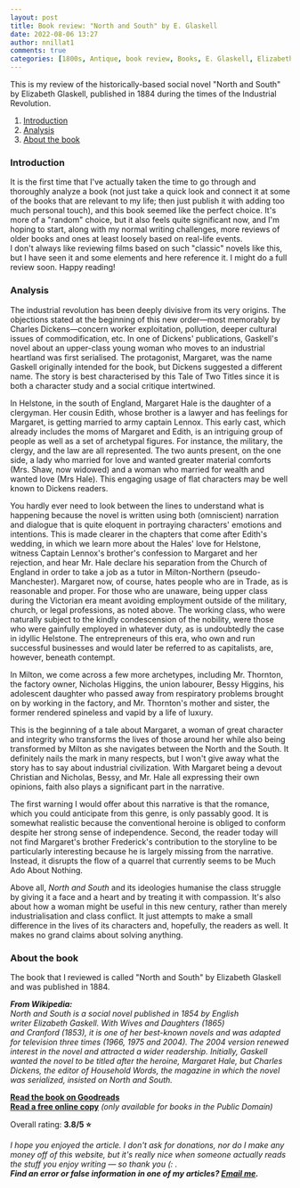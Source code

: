 ```yaml
---
layout: post
title: Book review: "North and South" by E. Glaskell
date: 2022-08-06 13:27
author: nnillat1
comments: true
categories: [1800s, Antique, book review, Books, E. Glaskell, Elizabeth Glaskell, English, essays, featured, full review, Historical, history, industrial revolution, Long-read, North and South, Pre-1930, reviews, Social justice, writing]
---
```

<!-- wp:paragraph -->
<p>This is my review of the historically-based social novel "North and South" by Elizabeth Glaskell, published in 1884 during the times of the Industrial Revolution.</p>
<!-- /wp:paragraph -->

<!-- wp:more -->
<!--more-->
<!-- /wp:more -->

<!-- wp:table-of-contents {"headings":[{"content":"Introduction","level":3,"link":"https://nnillathub.wordpress.com/2022/08/06/book-review-north-and-south-by-e-glaskell/#introduction"},{"content":"Analysis","level":3,"link":"https://nnillathub.wordpress.com/2022/08/06/book-review-north-and-south-by-e-glaskell/#analysis"},{"content":"About the book","level":3,"link":"https://nnillathub.wordpress.com/2022/08/06/book-review-north-and-south-by-e-glaskell/#about-the-book"}]} -->
<ol><li><a class="wp-block-table-of-contents__entry" href="https://nnillathub.wordpress.com/2022/08/06/book-review-north-and-south-by-e-glaskell/#introduction">Introduction</a></li><li><a class="wp-block-table-of-contents__entry" href="https://nnillathub.wordpress.com/2022/08/06/book-review-north-and-south-by-e-glaskell/#analysis">Analysis</a></li><li><a class="wp-block-table-of-contents__entry" href="https://nnillathub.wordpress.com/2022/08/06/book-review-north-and-south-by-e-glaskell/#about-the-book">About the book</a></li></ol>
<!-- /wp:table-of-contents -->

<!-- wp:heading {"level":3} -->
<h3 id="introduction">Introduction</h3>
<!-- /wp:heading -->

<!-- wp:paragraph -->
<p>It is the first time that I've actually taken the time to go through and thoroughly analyze a book (not just take a quick look and connect it at some of the books that are relevant to my life; then just publish it with adding too much personal touch), and this book seemed like the perfect choice. It's more of a "random" choice, but it also feels quite significant now, and I'm hoping to start, along with my normal writing challenges, more reviews of older books and ones at least loosely based on real-life events. <br>I don't always like reviewing films based on such "classic" novels like this, but I have seen it and some elements and here reference it. I might do a full review soon. Happy reading!</p>
<!-- /wp:paragraph -->

<!-- wp:heading {"level":3} -->
<h3 id="analysis">Analysis</h3>
<!-- /wp:heading -->

<!-- wp:paragraph -->
<p>The industrial revolution has been deeply divisive from its very origins. The objections stated at the beginning of this new order—most memorably by Charles Dickens—concern worker exploitation, pollution, deeper cultural issues of commodification, etc. In one of Dickens' publications, Gaskell's novel about an upper-class young woman who moves to an industrial heartland was first serialised. The protagonist, Margaret, was the name Gaskell originally intended for the book, but Dickens suggested a different name. The story is best characterised by this Tale of Two Titles since it is both a character study and a social critique intertwined.</p>
<!-- /wp:paragraph -->

<!-- wp:paragraph -->
<p>In Helstone, in the south of England, Margaret Hale is the daughter of a clergyman. Her cousin Edith, whose brother is a lawyer and has feelings for Margaret, is getting married to army captain Lennox. This early cast, which already includes the moms of Margaret and Edith, is an intriguing group of people as well as a set of archetypal figures. For instance, the military, the clergy, and the law are all represented. The two aunts present, on the one side, a lady who married for love and wanted greater material comforts (Mrs. Shaw, now widowed) and a woman who married for wealth and wanted love (Mrs Hale). This engaging usage of flat characters may be well known to Dickens readers.</p>
<!-- /wp:paragraph -->

<!-- wp:paragraph -->
<p>You hardly ever need to look between the lines to understand what is happening because the novel is written using both (omniscient) narration and dialogue that is quite eloquent in portraying characters' emotions and intentions. This is made clearer in the chapters that come after Edith's wedding, in which we learn more about the Hales' love for Helstone, witness Captain Lennox's brother's confession to Margaret and her rejection, and hear Mr. Hale declare his separation from the Church of England in order to take a job as a tutor in Milton-Northern (pseudo-Manchester). Margaret now, of course, hates people who are in Trade, as is reasonable and proper. For those who are unaware, being upper class during the Victorian era meant avoiding employment outside of the military, church, or legal professions, as noted above. The working class, who were naturally subject to the kindly condescension of the nobility, were those who were gainfully employed in whatever duty, as is undoubtedly the case in idyllic Helstone. The entrepreneurs of this era, who own and run successful businesses and would later be referred to as capitalists, are, however, beneath contempt.</p>
<!-- /wp:paragraph -->

<!-- wp:paragraph -->
<p>In Milton, we come across a few more archetypes, including Mr. Thornton, the factory owner, Nicholas Higgins, the union labourer, Bessy Higgins, his adolescent daughter who passed away from respiratory problems brought on by working in the factory, and Mr. Thornton's mother and sister, the former rendered spineless and vapid by a life of luxury.</p>
<!-- /wp:paragraph -->

<!-- wp:paragraph -->
<p>This is the beginning of a tale about Margaret, a woman of great character and integrity who transforms the lives of those around her while also being transformed by Milton as she navigates between the North and the South. It definitely nails the mark in many respects, but I won't give away what the story has to say about industrial civilization. With Margaret being a devout Christian and Nicholas, Bessy, and Mr. Hale all expressing their own opinions, faith also plays a significant part in the narrative.</p>
<!-- /wp:paragraph -->

<!-- wp:paragraph -->
<p>The first warning I would offer about this narrative is that the romance, which you could anticipate from this genre, is only passably good. It is somewhat realistic because the conventional heroine is obliged to conform despite her strong sense of independence. Second, the reader today will not find Margaret's brother Frederick's contribution to the storyline to be particularly interesting because he is largely missing from the narrative. Instead, it disrupts the flow of a quarrel that currently seems to be Much Ado About Nothing.</p>
<!-- /wp:paragraph -->

<!-- wp:paragraph -->
<p>Above all, <em>North and South</em> and its ideologies humanise the class struggle by giving it a face and a heart and by treating it with compassion. It's also about how a woman might be useful in this new century, rather than merely industrialisation and class conflict. It just attempts to make a small difference in the lives of its characters and, hopefully, the readers as well. It makes no grand claims about solving anything.</p>
<!-- /wp:paragraph -->

<!-- wp:heading {"level":3} -->
<h3 id="about-the-book">About the book</h3>
<!-- /wp:heading -->

<!-- wp:paragraph -->
<p>The book that I reviewed is called "North and South" by Elizabeth Glaskell and was published in 1884.</p>
<!-- /wp:paragraph -->

<!-- wp:paragraph -->
<p><em><strong>From Wikipedia:</strong></em><br><em>North and South&nbsp;is a&nbsp;social novel&nbsp;published in 1854 by English writer&nbsp;Elizabeth Gaskell. With&nbsp;Wives and Daughters&nbsp;(1865) and&nbsp;Cranford&nbsp;(1853), it is one of her best-known novels and was adapted for television three times (1966, 1975 and 2004). The&nbsp;2004 version&nbsp;renewed interest in the novel and attracted a wider readership. Initially, Gaskell wanted the novel to be titled after the heroine, Margaret Hale, but&nbsp;Charles Dickens, the editor of Household Words, the magazine in which the novel was serialized, insisted on&nbsp;North and South.</em></p>
<!-- /wp:paragraph -->

<!-- wp:paragraph -->
<p><strong><a href="https://www.goodreads.com/book/show/156538.North_and_South">Read the book on Goodreads</a></strong><br><strong><a href="https://www.publicbookshelf.com/romance/north-south/">Read a free online copy</a></strong> <em>(only available for books in the Public Domain)</em></p>
<!-- /wp:paragraph -->

<!-- wp:paragraph -->
<p>Overall rating: <strong>3.8/5 ⭐</strong></p>
<!-- /wp:paragraph -->

<!-- wp:paragraph -->
<p><em>I hope you enjoyed the article. I don't ask for donations, nor do I make any money off of this website, but it's really nice when someone actually reads the stuff you enjoy writing — so thank you (: . </em><br><em><strong>Find an error or false information in one of my articles? <a href="mailto:nnillatblog@gmail.com">Email me</a>.</strong></em></p>
<!-- /wp:paragraph -->
